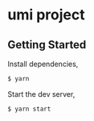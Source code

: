 # umi project


## Getting Started

Install dependencies,

```bash
$ yarn
```

Start the dev server,

```bash
$ yarn start
```
